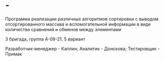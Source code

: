 # -
Программа реализации различных алгоритмов сортировки с выводом отсортированного массива и вспомогательной информации в виде количества сравнений и обменов между элементами

3 бригада, группа А-09-21, 5 вариант

Разработчик-менеджер - Каплин; Аналитик - Донскова; Тестировщик - Примак
